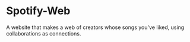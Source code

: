 # Spotify-Web
A website that makes a web of creators whose songs you've liked, using collaborations as connections.
